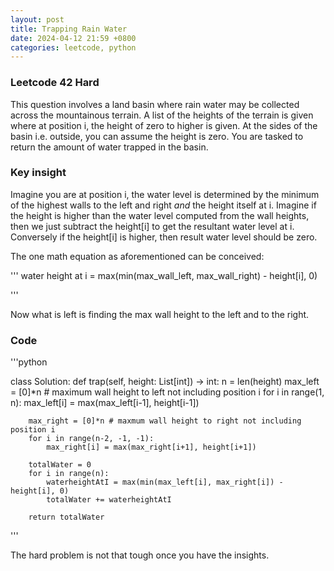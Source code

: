 ```yaml
---
layout: post
title: Trapping Rain Water
date: 2024-04-12 21:59 +0800
categories: leetcode, python
---
```


### Leetcode 42 Hard

This question involves a land basin where rain water may be collected across the mountainous terrain. A list of the heights of the terrain is given where at position i, the height of zero to higher is given. At the sides of the basin i.e. outside, you can assume the height is zero. You are tasked to return the amount of water trapped in the basin.

### Key insight

Imagine you are at position i, the water level is determined by the minimum of the highest walls to the left and right *and* the height itself at i. Imagine if the height is higher than the water level computed from the wall heights, then we just subtract the height[i] to get the resultant water level at i. Conversely if the height[i] is higher, then result water level should be zero.

The one math equation as aforementioned can be conceived: 

'''
water height at i = max(min(max_wall_left, max_wall_right) - height[i], 0)

'''

Now what is left is finding the max wall height to the left and to the right.

### Code 

'''python

class Solution:
    def trap(self, height: List[int]) -> int:
        n = len(height)
        max_left = [0]*n # maximum wall height to left not including position i
        for i in range(1, n):
            max_left[i] = max(max_left[i-1], height[i-1])

        max_right = [0]*n # maxmum wall height to right not including position i
        for i in range(n-2, -1, -1):
            max_right[i] = max(max_right[i+1], height[i+1])

        totalWater = 0
        for i in range(n):
            waterheightAtI = max(min(max_left[i], max_right[i]) - height[i], 0)
            totalWater += waterheightAtI

        return totalWater
'''

The hard problem is not that tough once you have the insights.